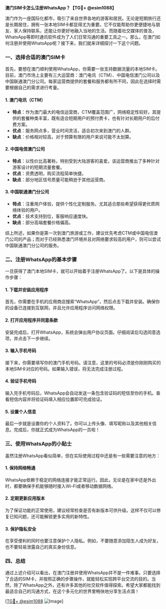 **澳门SIM卡怎么注册WhatsApp？【TG💪+ @esim1088】**

澳门作为一座国际化都市，吸引了来自世界各地的游客和居民。无论是短期旅行还是长期居住，拥有一张本地SIM卡都显得尤为重要。它不仅能帮助你更便捷地与朋友、家人保持联系，还能让你更好地融入当地的生活。而随着社交媒体的普及，WhatsApp等即时通讯软件成为了人们日常沟通的重要工具之一。那么，在澳门如何注册并使用WhatsApp呢？接下来，我们就来详细探讨一下这个问题。

### 一、选择合适的澳门SIM卡

首先，要想在澳门顺利使用WhatsApp，你需要一张支持数据流量的本地SIM卡。目前，澳门市场上主要有三大运营商：澳门电讯（CTM）、中国电信澳门公司以及中国联通澳门分公司。每家运营商提供的套餐和服务都有所不同，因此在选择时需要根据自己的需求进行考量。

#### 1. **澳门电讯（CTM）**
   - **特点**：作为澳门最大的电信运营商，CTM覆盖范围广，网络稳定性较好。其提供的套餐种类丰富，既有适合短期用户的预付费卡，也有针对长期用户的后付费方案。
   - **优点**：服务网点多，营业时间灵活，适合初次来到澳门的人群。
   - **缺点**：价格相对较高，对于预算有限的用户来说可能不太划算。

#### 2. **中国电信澳门公司**
   - **特点**：以性价比高著称，特别受到大陆游客的喜爱。该运营商推出了多种针对游客设计的短期流量套餐。
   - **优点**：资费透明，购买流程简单快捷。
   - **缺点**：部分地区信号质量可能稍逊于其他运营商。

#### 3. **中国联通澳门分公司**
   - **特点**：注重用户体验，提供个性化定制服务。尤其适合那些希望获得更优质网络体验的用户。
   - **优点**：技术支持到位，客服响应速度快。
   - **缺点**：部分高端套餐价格偏高。

综上所述，如果你是第一次到澳门旅游或工作，建议优先考虑CTM或中国电信澳门公司的产品；而对于已经熟悉澳门环境并且对网络要求较高的用户，则可以尝试中国联通澳门分公司的服务。

### 二、注册WhatsApp的基本步骤

一旦获得了澳门本地SIM卡，就可以开始着手注册WhatsApp了。以下是具体的操作步骤：

#### 1. **下载并安装应用程序**
   首先，你需要在手机的应用商店搜索“WhatsApp”，然后点击下载并安装。确保你的设备已连接到互联网，并且允许应用程序访问网络权限。

#### 2. **打开应用程序并同意条款**
   安装完成后，打开WhatsApp，系统会弹出用户协议页面。仔细阅读后勾选同意选项，并点击下一步继续。

#### 3. **输入手机号码**
   接下来，你需要填写你的澳门手机号码。请注意，这里的号码必须是你刚刚购买的本地SIM卡对应的号码。如果输入错误，将无法完成注册过程。

#### 4. **验证手机号码**
   输入完手机号码后，WhatsApp会自动发送一条包含验证码的短信至你的手机。查看短信内容并将验证码填入相应位置即可完成验证。

#### 5. **设置个人信息**
   最后一步就是设置你的个人资料了。你可以上传头像、填写昵称以及其他相关信息。完成后，你就正式成为WhatsApp的一员啦！

### 三、使用WhatsApp的小贴士

虽然注册WhatsApp看似简单，但在实际使用过程中还是有一些需要注意的地方：

#### 1. **保持网络畅通**
   WhatsApp依赖于稳定的网络连接才能正常运行。因此，无论是在家中还是外出时，都要确保手机能够随时接入Wi-Fi或者移动数据网络。

#### 2. **定期更新应用版本**
   为了保证功能的正常使用，建议经常检查是否有新版本可供升级。这样不仅可以修复已知问题，还可能解锁更多实用的新特性。

#### 3. **保护隐私安全**
   在享受便利的同时也要注意保护个人隐私。例如，不要随意添加陌生人成为好友，也不要轻易泄露自己的真实身份信息。

### 四、总结

通过上述介绍可以看出，在澳门注册并使用WhatsApp并不是一件难事。只要选择了合适的SIM卡，并按照正确的步骤操作，就能轻松实现跨平台交流的目的。当然，除了WhatsApp之外，还有许多其他的社交软件值得探索。希望大家都能找到最适合自己的沟通方式，在这个多元化的世界里畅快地分享生活点滴！

[[TG💪+ @esim1088](https://t.me/s/esim1088) ![Image](https://i.postimg.cc/4NQfJmqS/Snipaste-2025-05-13-00-14-12.png)]